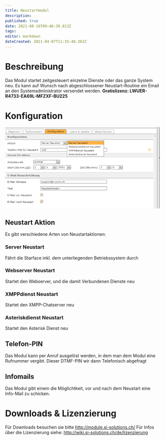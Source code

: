 ```yaml
---
title: Neustartmodul
description: 
published: true
date: 2021-08-16T09:46:39.813Z
tags: 
editor: markdown
dateCreated: 2021-04-07T11:35:40.363Z
---
```


# Beschreibung
Das Modul startet zeitgesteuert einzelne Dienste oder das ganze System neu. Es kann auf Wunsch nach abgeschlossener Neustart-Routine ein Email an den Systemadministrator versendet werden.
**Gratislizenz: LWUER-R4733-EA69L-MFZXF-BU225**
# Konfiguration
![1](/uploads/neustartmodul/1.jpg "1")

## Neustart Aktion
Es gibt verschiedene Arten von Neustartaktionen:

### Server Neustart
Fährt die Starface inkl. dem unterliegenden Betriebssystem durch

### Webserver Neustart
Startet den Webserver, und die damit Verbundenen Dienste neu

### XMPPdienst Neustart
Startet den XMPP-Chatserver neu

### Asteriskdienst Neustart
Startet den Asterisk Dienst neu

## Telefon-PIN
Das Modul kann per Anruf ausgelöst werden, in dem man dem Modul eine Rufnummer vergibt.
Dieser DTMF-PIN wir dann Telefonisch abgefragt

## Infomails
Das Modul gibt einem die Möglichtkeit, vor und nach dem Neustart eine Info-Mail zu schicken.

# Downloads & Lizenzierung
Für Downloads besuchen sie bitte http://module.si-solutions.ch/
Für Infos über die Lizenzierung siehe: http://wiki.si-solutions.ch/de/lizenzierung
